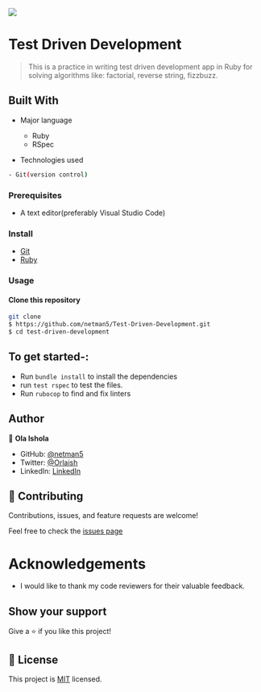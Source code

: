 ![](https://img.shields.io/badge/Test_Driven_Development-maroon)

# Test Driven Development
> This is a practice in writing test driven development app in Ruby for solving algorithms like: factorial, reverse string, fizzbuzz.

## Built With

- Major language
  - Ruby
  - RSpec

- Technologies used

```bash
- Git(version control)
```

### Prerequisites

- A text editor(preferably Visual Studio Code)

### Install

- [Git](https://git-scm.com/downloads)
- [Ruby](https://www.ruby-lang.org/en/downloads/)

### Usage

#### Clone this repository

```bash
git clone
$ https://github.com/netman5/Test-Driven-Development.git
$ cd test-driven-development
```

## To get started-:
  - Run `bundle install` to install the dependencies
  - run `test rspec` to test the files.
  - Run `rubocop` to find and fix linters

  ## Author

👤 **Ola Ishola**

- GitHub: [@netman5](https://github.com/netman5)
- Twitter: [@Orlaish](https://twitter.com/Orlaish)
- LinkedIn: [LinkedIn](https://www.linkedin.com/in/ola-ishola/)

## 🤝 Contributing

Contributions, issues, and feature requests are welcome!

Feel free to check the [issues page](https://github.com/netman5/Test-Driven-Development/issues)

# Acknowledgements
- I would like to thank my code reviewers for their valuable feedback.

## Show your support

Give a ⭐️ if you like this project!

## 📝 License
This project is [MIT](https://github.com/microverseinc/readme-template/blob/master/MIT.md) licensed.
